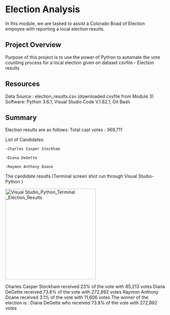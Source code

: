 # Election Analysis
In this module, we are tasked  to assist a Colorado Boad of Election empoyee with reporting a local election results.
## Project Overview
Purpose of this project is to use the power of Python to automate the vote counting process for a local election given on dataset csvfile - Election results
## Resources
Data Source : election_results.csv (downloaded  csvfile from Module 3)
Software: Python 3.6.1, Visual Studio Code V.1.62.1, Git Bash
## Summary
Election results are as follows:
Total cast votes : 369,711

List of Candidates:
    
    -Charles Casper Stockham

    -Diana DeGette

    -Raymon Anthony Doane

The candidate results (Terminal screen shot run through Visual Studio- Python )

<img width="285" alt="Visual Studio_Python_Terminal _Election_Results" src="https://user-images.githubusercontent.com/92903447/141407644-21eadbb6-13ea-4329-8bb4-3925b3cd8d00.png">





Charles Casper Stockham received 23% of the vote with 85,213 votes
Diana DeGette received 73.8% of the vote with 272,892 votes
Raymon Anthony Doane received 3.1% of the vote with 11,606 votes
The winner of the election is : Diana DeGette who received 73.8% of the vote with 272,892 votes
